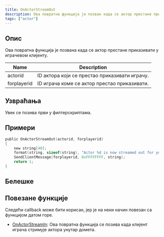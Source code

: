 ```yaml
---
title: OnActorStreamOut
description: Ова повратна функција је позван када се актор престане приказивати у играчевом клијенту.
tags: ["actor"]
---
```


<VersionWarnSR name='повратна функција' version='SA-MP 0.3.7' />

## Опис

Ова повратна функција је позвана када се актор престане приказивати у играчевом клијенту.

| Name        | Description                                   |
| ----------- | --------------------------------------------- |
| actorid     | ID актора који се престао приказивати играчу. |
| forplayerid | ID играча коме се актор престао приказивати.  |

## Узвраћања

Увек се позива први у филтерскриптама.

## Примери

```c
public OnActorStreamOut(actorid, forplayerid)
{
    new string[40];
    format(string, sizeof(string), "Actor %d is now streamed out for you.", actorid);
    SendClientMessage(forplayerid, 0xFFFFFFFF, string);
    return 1;
}
```

## Белешке

<TipNPCCallbacksSR />

## Повезане функције

Следећи callback може бити корисан, јер је на неки начин повезан са функцијом датом горе.

- [OnActorStreamIn](OnActorStreamIn): Ова повратна функција се позива када клијент играча стримује актора унутар домета.
